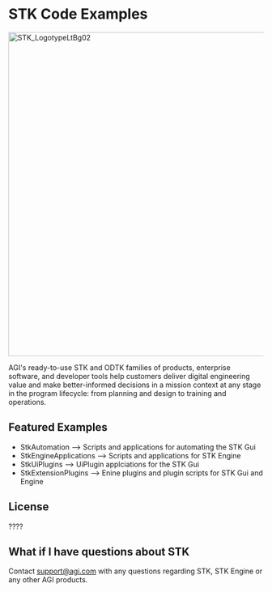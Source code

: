 # STK Code Examples

<img src="https://embed.widencdn.net/svg/agi/2lb9tthe8d/STK_LogotypeLtBg02.svg?u=ivc64j" alt="STK_LogotypeLtBg02" width="640">

AGI's ready-to-use STK and ODTK families of products, enterprise software, and developer tools help customers deliver digital engineering value and make better-informed decisions in a mission context at any stage in the program lifecycle: from planning and design to training and operations.

## Featured Examples

* StkAutomation --> Scripts and applications for automating the STK Gui
* StkEngineApplications --> Scripts and applications for STK Engine
* StkUiPlugins --> UiPlugin applciations for the STK Gui
* StkExtensionPlugins --> Enine plugins and plugin scripts for STK Gui and Engine

## License

????

## What if I have questions about STK

Contact support@agi.com with any questions regarding STK, STK Engine or any other AGI products.
